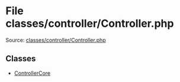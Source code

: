 File classes/controller/Controller.php
=========

Source: [classes/controller/Controller.php](https://github.com/PrestaShop/PrestaShop/blob/1.6.1.0/classes/controller/Controller.php)


Classes
-------

* [ControllerCore](class.ControllerCore.md)


